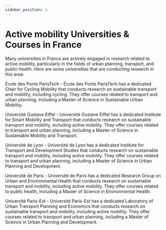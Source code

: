 ```yaml
---
sidebar_position: 2
---
```


# Active mobility Universities & Courses in France

Many universities in France are actively engaged in research related to active mobility, particularly in the fields of urban planning, transport, and public health. Here are some universities that are conducting research in this area:

École des Ponts ParisTech - École des Ponts ParisTech has a dedicated Chair for Cycling Mobility that conducts research on sustainable transport and mobility, including cycling. They offer courses related to transport and urban planning, including a Master of Science in Sustainable Urban Mobility.

Université Gustave Eiffel - Université Gustave Eiffel has a dedicated Institute for Smart Mobility and Transport that conducts research on sustainable transport and mobility, including active mobility. They offer courses related to transport and urban planning, including a Master of Science in Sustainable Mobility and Transport.

Université de Lyon - Université de Lyon has a dedicated Institute for Transport and Development Studies that conducts research on sustainable transport and mobility, including active mobility. They offer courses related to transport and urban planning, including a Master of Science in Urban Planning and Development.

Université de Paris - Université de Paris has a dedicated Research Group on Urban and Environmental Health that conducts research on sustainable transport and mobility, including active mobility. They offer courses related to public health, including a Master of Science in Environmental Health.

Université Paris-Est - Université Paris-Est has a dedicated Laboratory of Urban Transport Planning and Economics that conducts research on sustainable transport and mobility, including active mobility. They offer courses related to transport and urban planning, including a Master of Science in Urban Planning and Development.